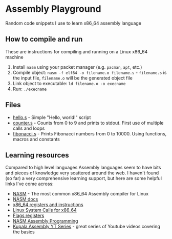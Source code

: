 # Assembly Playground

Random code snippets I use to learn x86_64 assembly language

## How to compile and run
These are instructions for compiling and running on a Linux x86_64 machine

1) Install `nasm` using your packet manager (e.g. `pacman`, `apt`, etc.)
2) Compile object: `nasm -f elf64 -o filename.o filename.s` - `filename.s` is the input file, `filename.o` will be the generated object file
3) Link object to executable: `ld filename.o -o execname`
4) Run: `./execname`

## Files
- [hello.s](hello.s) - Simple "Hello, world!" script
- [counter.s](counter.s) - Counts from 0 to 9 and prints to stdout. First use of multiple calls and loops 
- [fibonacci.s](fibonacci.s) - Prints Fibonacci numbers from 0 to 10000. Using functions, macros and constants

## Learning resources
Compared to high level languages Assembly languages seem to have bits and pieces of knowledge very scattered around the web. I haven't found (so far) a very comprehensive learning support, but here are some helpful links I've come across:

- [NASM](https://www.nasm.us/) - The most common x86_64 Assembly compiler for Linux
- [NASM docs](https://www.nasm.us/doc/nasmdoc0.html)
- [x86_64 registers and instructions](https://wiki.cdot.senecacollege.ca/wiki/X86_64_Register_and_Instruction_Quick_Start)
- [Linux System Calls for x86_64](https://blog.rchapman.org/posts/Linux_System_Call_Table_for_x86_64/)
- [Flags registers](https://en.wikipedia.org/wiki/FLAGS_register)
- [NASM Assembly Programming](https://www.tutorialspoint.com/assembly_programming/index.htm)
- [Kupala Assembly YT Series](https://www.youtube.com/watch?v=VQAKkuLL31g&list=PLetF-YjXm-sCH6FrTz4AQhfH6INDQvQSn) - great series of Youtube videos covering the basics
